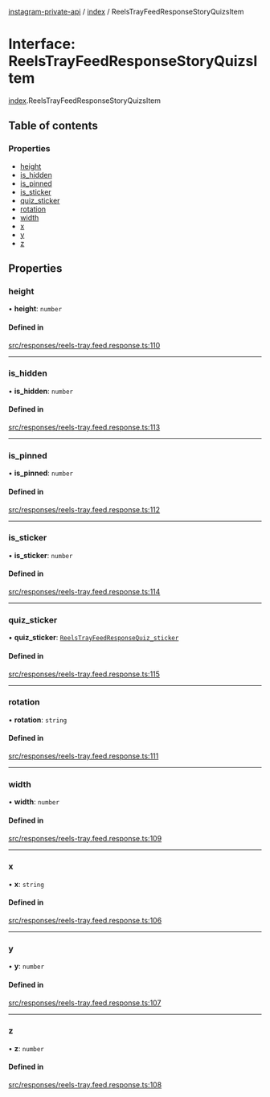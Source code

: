 [instagram-private-api](../../README.md) / [index](../../modules/index.md) / ReelsTrayFeedResponseStoryQuizsItem

# Interface: ReelsTrayFeedResponseStoryQuizsItem

[index](../../modules/index.md).ReelsTrayFeedResponseStoryQuizsItem

## Table of contents

### Properties

- [height](ReelsTrayFeedResponseStoryQuizsItem.md#height)
- [is\_hidden](ReelsTrayFeedResponseStoryQuizsItem.md#is_hidden)
- [is\_pinned](ReelsTrayFeedResponseStoryQuizsItem.md#is_pinned)
- [is\_sticker](ReelsTrayFeedResponseStoryQuizsItem.md#is_sticker)
- [quiz\_sticker](ReelsTrayFeedResponseStoryQuizsItem.md#quiz_sticker)
- [rotation](ReelsTrayFeedResponseStoryQuizsItem.md#rotation)
- [width](ReelsTrayFeedResponseStoryQuizsItem.md#width)
- [x](ReelsTrayFeedResponseStoryQuizsItem.md#x)
- [y](ReelsTrayFeedResponseStoryQuizsItem.md#y)
- [z](ReelsTrayFeedResponseStoryQuizsItem.md#z)

## Properties

### height

• **height**: `number`

#### Defined in

[src/responses/reels-tray.feed.response.ts:110](https://github.com/Nerixyz/instagram-private-api/blob/0e0721c/src/responses/reels-tray.feed.response.ts#L110)

___

### is\_hidden

• **is\_hidden**: `number`

#### Defined in

[src/responses/reels-tray.feed.response.ts:113](https://github.com/Nerixyz/instagram-private-api/blob/0e0721c/src/responses/reels-tray.feed.response.ts#L113)

___

### is\_pinned

• **is\_pinned**: `number`

#### Defined in

[src/responses/reels-tray.feed.response.ts:112](https://github.com/Nerixyz/instagram-private-api/blob/0e0721c/src/responses/reels-tray.feed.response.ts#L112)

___

### is\_sticker

• **is\_sticker**: `number`

#### Defined in

[src/responses/reels-tray.feed.response.ts:114](https://github.com/Nerixyz/instagram-private-api/blob/0e0721c/src/responses/reels-tray.feed.response.ts#L114)

___

### quiz\_sticker

• **quiz\_sticker**: [`ReelsTrayFeedResponseQuiz_sticker`](ReelsTrayFeedResponseQuiz_sticker.md)

#### Defined in

[src/responses/reels-tray.feed.response.ts:115](https://github.com/Nerixyz/instagram-private-api/blob/0e0721c/src/responses/reels-tray.feed.response.ts#L115)

___

### rotation

• **rotation**: `string`

#### Defined in

[src/responses/reels-tray.feed.response.ts:111](https://github.com/Nerixyz/instagram-private-api/blob/0e0721c/src/responses/reels-tray.feed.response.ts#L111)

___

### width

• **width**: `number`

#### Defined in

[src/responses/reels-tray.feed.response.ts:109](https://github.com/Nerixyz/instagram-private-api/blob/0e0721c/src/responses/reels-tray.feed.response.ts#L109)

___

### x

• **x**: `string`

#### Defined in

[src/responses/reels-tray.feed.response.ts:106](https://github.com/Nerixyz/instagram-private-api/blob/0e0721c/src/responses/reels-tray.feed.response.ts#L106)

___

### y

• **y**: `number`

#### Defined in

[src/responses/reels-tray.feed.response.ts:107](https://github.com/Nerixyz/instagram-private-api/blob/0e0721c/src/responses/reels-tray.feed.response.ts#L107)

___

### z

• **z**: `number`

#### Defined in

[src/responses/reels-tray.feed.response.ts:108](https://github.com/Nerixyz/instagram-private-api/blob/0e0721c/src/responses/reels-tray.feed.response.ts#L108)
